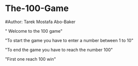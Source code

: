 # The-100-Game
#Author: Tarek Mostafa Abo-Baker

" Welcome to the 100 game"

"To start the game you have to enter a number between 1 to 10"

"To end the game you have to reach the number 100"

"First one reach 100 win"

